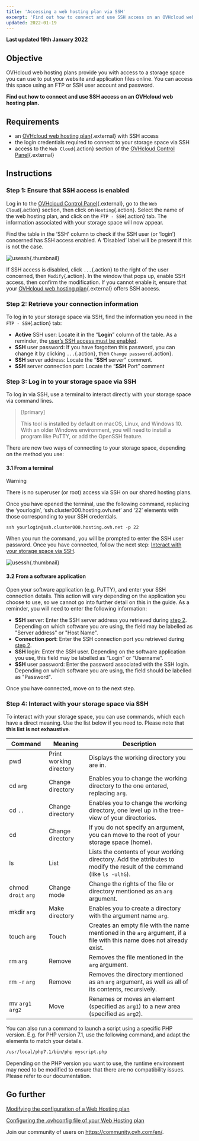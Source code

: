 ```yaml
---
title: 'Accessing a web hosting plan via SSH'
excerpt: 'Find out how to connect and use SSH access on an OVHcloud web hosting plan'
updated: 2022-01-19
---
```


**Last updated 19th January 2022**

## Objective

OVHcloud web hosting plans provide you with access to a storage space you can use to put your website and application files online. You can access this space using an FTP or SSH user account and password.

**Find out how to connect and use SSH access on an OVHcloud web hosting plan.**

## Requirements

- an [OVHcloud web hosting plan](https://www.ovhcloud.com/asia/web-hosting/){.external} with SSH access
- the login credentials required to connect to your storage space via SSH
- access to the `Web Cloud`{.action} section of the [OVHcloud Control Panel](https://ca.ovh.com/auth/?action=gotomanager&from=https://www.ovh.com/asia/&ovhSubsidiary=asia){.external}

## Instructions

### Step 1: Ensure that SSH access is enabled <a name="sshcheck"></a>

Log in to the [OVHcloud Control Panel](https://ca.ovh.com/auth/?action=gotomanager&from=https://www.ovh.com/asia/&ovhSubsidiary=asia){.external}, go to the `Web Cloud`{.action} section, then click on `Hosting`{.action}. Select the name of the web hosting plan, and click on the `FTP - SSH`{.action} tab. The information associated with your storage space will now appear. 

Find the table in the ‘SSH’ column to check if the SSH user (or ‘login’) concerned has SSH access enabled. A ‘Disabled’ label will be present if this is not the case.

![usessh](images/use-ssh-step1.png){.thumbnail}

If SSH access is disabled, click `...`{.action} to the right of the user concerned, then `Modify`{.action}. In the window that pops up, enable SSH access, then confirm the modification. If you cannot enable it, ensure that your [OVHcloud web hosting plan](https://www.ovhcloud.com/asia/web-hosting/){.external} offers SSH access.

### Step 2: Retrieve your connection information <a name="sshlogin"></a>

To log in to your storage space via SSH, find the information you need in the `FTP - SSH`{.action} tab:

- **Active** SSH user: Locate it in the “**Login**” column of the table. As a reminder, the [user’s SSH access must be enabled](#sshcheck).
- **SSH** user password: If you have forgotten this password, you can change it by clicking `...`{.action}, then `Change password`{.action}.
- **SSH** server address: Locate the “**SSH** server” comment.
- **SSH** server connection port: Locate the “**SSH** Port” comment

### Step 3: Log in to your storage space via SSH

To log in via SSH, use a terminal to interact directly with your storage space via command lines. 

> [!primary]
>
> This tool is installed by default on macOS, Linux, and Windows 10. With an older Windows environment, you will need to install a program like PuTTY, or add the OpenSSH feature.

There are now two ways of connecting to your storage space, depending on the method you use:

#### 3.1 From a terminal

> [!warning]
> There is no superuser (or root) access via SSH on our shared hosting plans.

Once you have opened the terminal, use the following command, replacing the ‘yourlogin’, ‘ssh.cluster000.hosting.ovh.net’ and ‘22’ elements with those corresponding to your SSH credentials. 

```ssh
ssh yourlogin@ssh.cluster000.hosting.ovh.net -p 22
```

When you run the command, you will be prompted to enter the SSH user password. Once you have connected, follow the next step: [Interact with your storage space via SSH](./#step-4-interact-with-your-storage-space-via-ssh_1).

![usessh](images/use-ssh-step3.png){.thumbnail}

#### 3.2 From a software application

Open your software application (e.g. PuTTY), and enter your SSH connection details. This action will vary depending on the application you choose to use, so we cannot go into further detail on this in the guide. As a reminder, you will need to enter the following information:

- **SSH** server: Enter the SSH server address you retrieved during [step 2](#sshlogin). Depending on which software you are using, the field may be labelled as "Server address" or "Host Name".
- **Connection port**: Enter the SSH connection port you retrieved during [step 2](#sshlogin).
- **SSH** login: Enter the SSH user. Depending on the software application you use, this field may be labelled as “Login” or “Username”.
- **SSH** user password: Enter the password associated with the SSH login. Depending on which software you are using, the field should be labelled as "Password".

Once you have connected, move on to the next step.

### Step 4: Interact with your storage space via SSH

To interact with your storage space, you can use commands, which each have a direct meaning. Use the list below if you need to. Please note that **this list is not exhaustive**.

|Command|Meaning|Description| 
|---|---|---|
|pwd|Print working directory|Displays the working directory you are in.| 
|cd `arg`|Change directory|Enables you to change the working directory to the one entered, replacing `arg`.|
|cd `..`|Change directory|Enables you to change the working directory, one level up in the tree-view of your directories.|
|cd|Change directory|If you do not specify an argument, you can move to the root of your storage space (home).|
|ls|List|Lists the contents of your working directory. Add the attributes to modify the result of the command (like `ls -ulhG`).| 
|chmod `droit` `arg`|Change mode|Change the rights of the file or directory mentioned as an `arg` argument.| 
|mkdir `arg`|Make directory|Enables you to create a directory with the argument name `arg`.| 
|touch `arg`|Touch|Creates an empty file with the name mentioned in the `arg` argument, if a file with this name does not already exist.|
|rm `arg`|Remove|Removes the file mentioned in the `arg` argument.| 
|rm -r `arg`|Remove|Removes the directory mentioned as an `arg` argument, as well as all of its contents, recursively.| 
|mv `arg1` `arg2`|Move|Renames or moves an element (specified as `arg1`) to a new area (specified as `arg2`).| 

You can also run a command to launch a script using a specific PHP version. E.g. for PHP version 7.1, use the following command, and adapt the elements to match your details.

```sh
/usr/local/php7.1/bin/php myscript.php
```

Depending on the PHP version you want to use, the runtime environment may need to be modified to ensure that there are no compatibility issues. Please refer to our documentation.

## Go further

[Modifying the configuration of a Web Hosting plan](/pages/web/hosting/ovhconfig_modify_system_runtime)

[Configuring the .ovhconfig file of your Web Hosting plan](/pages/web/hosting/ovhconfig_configuration)

Join our community of users on <https://community.ovh.com/en/>.

